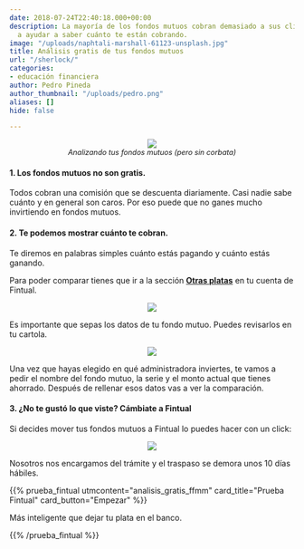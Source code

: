 ```yaml
---
date: 2018-07-24T22:40:18.000+00:00
description: La mayoría de los fondos mutuos cobran demasiado a sus clientes, te vamos
  a ayudar a saber cuánto te están cobrando.
image: "/uploads/naphtali-marshall-61123-unsplash.jpg"
title: Análisis gratis de tus fondos mutuos
url: "/sherlock/"
categories:
- educación financiera
author: Pedro Pineda
author_thumbnail: "/uploads/pedro.png"
aliases: []
hide: false

---
```

<div style="text-align:center">
<figure>
<img src="/uploads/sherlock2.jpg">
<figcaption style="display:block;text-align:center;font-size:.8rem"><i>Analizando tus fondos mutuos (pero sin corbata)</i></figcaption>
</figure>
</div>

#### 1. Los fondos mutuos no son gratis.

Todos cobran una comisión que se descuenta diariamente. Casi nadie sabe cuánto y en general son caros. Por eso puede que no ganes mucho invirtiendo en fondos mutuos.

#### 2. Te podemos mostrar cuánto te cobran.

Te diremos en palabras simples cuánto estás pagando y cuánto estás ganando.

Para poder comparar tienes que ir a la sección [**Otras platas**](https://fintual.cl/app/external_funds) en tu cuenta de Fintual.

<div style="text-align:center">
<figure>
<img src="/uploads/otrasplatas.png">
<figcaption style="display:block;text-align:center;font-size:.8rem"></figcaption>
</figure>
</div>

Es importante que sepas los datos de tu fondo mutuo. Puedes revisarlos en tu cartola.

<div style="text-align:center">
<figure>
<img src="/uploads/eligeadministradora.png">
<figcaption style="display:block;text-align:center;font-size:.8rem"></figcaption>
</figure>
</div>

Una vez que hayas elegido en qué administradora inviertes, te vamos a pedir el nombre del fondo mutuo, la serie y el monto actual que tienes ahorrado.
Después de rellenar esos datos vas a ver la comparación.

#### 3. ¿No te gustó lo que viste? Cámbiate a Fintual

Si decides mover tus fondos mutuos a Fintual lo puedes hacer con un click:

<div style="text-align:center">
<figure>
<img src="/uploads/cambiateafintual.png">
<figcaption style="display:block;text-align:center;font-size:.8rem"></figcaption>
</figure>
</div>

Nosotros nos encargamos del trámite y el traspaso se demora unos 10 días hábiles.

{{% prueba_fintual
utmcontent="analisis_gratis_ffmm"
card_title="Prueba Fintual"
card_button="Empezar" %}}

Más inteligente que dejar tu plata en el banco.

{{% /prueba_fintual %}}